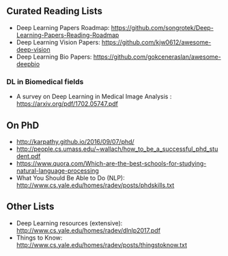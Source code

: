 Curated Reading Lists
---------------------
* Deep Learning Papers Roadmap: https://github.com/songrotek/Deep-Learning-Papers-Reading-Roadmap
* Deep Learning Vision Papers: https://github.com/kjw0612/awesome-deep-vision
* Deep Learning Bio Papers: https://github.com/gokceneraslan/awesome-deepbio

### DL in Biomedical fields

* A survey on Deep Learning in Medical Image Analysis : https://arxiv.org/pdf/1702.05747.pdf

On PhD
------
* http://karpathy.github.io/2016/09/07/phd/
* http://people.cs.umass.edu/~wallach/how_to_be_a_successful_phd_student.pdf
* https://www.quora.com/Which-are-the-best-schools-for-studying-natural-language-processing
* What You Should Be Able to Do (NLP): http://www.cs.yale.edu/homes/radev/posts/phdskills.txt

Other Lists
-----------
* Deep Learning resources (extensive): http://www.cs.yale.edu/homes/radev/dlnlp2017.pdf
* Things to Know: http://www.cs.yale.edu/homes/radev/posts/thingstoknow.txt

